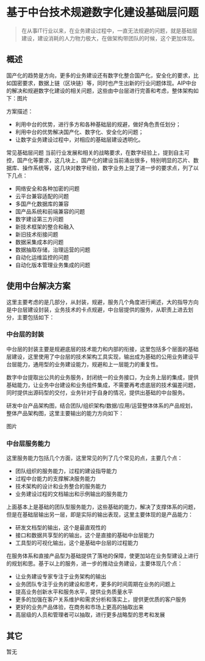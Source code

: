 # 基于中台技术规避数字化建设基础层问题

> 在从事IT行业以来，在业务建设过程中，一直无法规避的问题，就是基础层建设，建设消耗的人力物力极大，在做架构带团队的时候，这个更加体现。

## 概述
国产化的趋势是方向，更多的业务建设还有数字化整合国产化，安全化的要求，比如国密要求，数据上链（区块链）等，同时也产生出新的行业问题体现。AIP中台的解决和规避数字化建设的相关问题，这些由中台层进行完善和考虑，整体架构如下：图片

方案描述：
- 利用中台的优势，进行多方和各种基础层的规避，做好角色责任划分；
- 利用中台的优势解决国产化、数字化、安全化的问题；
- 让数字业务建设过程中，对相应的基础层建设透明化。

常见基础层问题
当前行业发展和相关的战略要求，在数字经验上，提到自主可控，国产化等要求，这几块上，国产化的建设当前涌出很多，特别明显的芯片、数据库、操作系统等，这几块对数字经验，数字业务上提了进一步的要求点，列了以下几点：

- 网络安全和各种加密的问题
- 云平台兼容适配的问题
- 多国产化数据库的兼容
- 国产品系统和前端兼容的问题
- 数字建设第三方问题
- 新技术框架的整合和融入
- 新旧技术衔接问题
- 数据采集成本的问题
- 数据抽取存储，治理运营的问题
- 自动化运维监控的问题
- 自动化版本管理业务集成的问题

## 使用中台解决方案
这里主要考虑的是几部分，从封装，规避，服务几个角度进行阐述，大的指导方向是中台层建设封装，业务技术的卡点规避，中台层提供的服务，从职责上进去划分，主要包括如下：

### 中台层的封装
中台层的封装主要是规避底层的技术能力和内部的衔接，这里包括多个层面的基础层建设，这里使用了中台层的技术架构工具实现，输出成为基础的公用业务建设平台层能力，通用型的业务建设能力，规避和上一层能力的重复性。

数字中台提取出公共的业务服务，封闭统一的业务接口，为业务上层的集成，提供基础能力，让业务中台建设和业务组件集成，不需要再考虑底层的技术偏差问题，同时提供出源码型的交付，业务针对于自身的情况，提供出基础的中台服务。

研发中台产品架构图，结合团队/组织架构/数据/应用/运营整体体系的产品规划，整体产品架构图，这里主要输出的能力方向如下：

图片

### 中台层服务能力
这里服务能力包括几个方面，这里常见的列了几个常见的点，主要几个点：

- 团队组织的服务能力，过程的建设指导能力
- 过程中台能力的支撑解决服务能力
- 技术架构的设计和业务整合的服务能力
- 业务建设过程的文档输出和示例输出的服务能力

上面基本上是基础的团队型服务能力，这些基础的能力，解决了支撑体系的问题，但是在基础层输出另一层，即是实际的输出表现，这里主要体现的是产品能力：

- 研发文档型的输出，这个是最直观性的
- 接口和数据共享型的的输出，这个是直接的基础中台层能力
- 工具型的可视化输出，这个是基础中台层的过程能力

在服务体系和直接产品型为基础提供了落地的保障，使更加站在业务型建设上进行的规划和思。基于以上的服务，进一步的推动业务建设，主要体现几个点：

- 让业务建设专家专注于业务架构的输出
- 业务团队专注于业务的建设和思考，更多的时间周期在业务的问题上
- 提高业务创新水平和服务水平，提供业务质量水平
- 更多的加强在客户关系维护和需求分析和落实上，提供更优质的客户服务
- 更好的业务产品体验，在商务和市场上更高的抽取出来
- 高层级的人员和管理者可以抽取，进行更多战略型的思考和发展

## 其它
暂无
